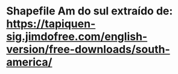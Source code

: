 # Shapefile Am do sul extraído de: https://tapiquen-sig.jimdofree.com/english-version/free-downloads/south-america/
